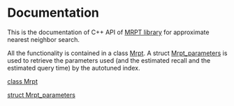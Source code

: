 # Documentation

This is the documentation of C++ API of [MRPT library](https://github.com/vioshyvo/mrpt) for approximate nearest
neighbor search.

All the functionality is contained in a class [Mrpt](class_mrpt.html). A struct [Mrpt_parameters](struct_mrpt___parameters.html) is used to retrieve the parameters used (and the estimated recall and the estimated query time) by the autotuned index.

[class Mrpt](class_mrpt.html)

[struct Mrpt_parameters](struct_mrpt___parameters.html)
